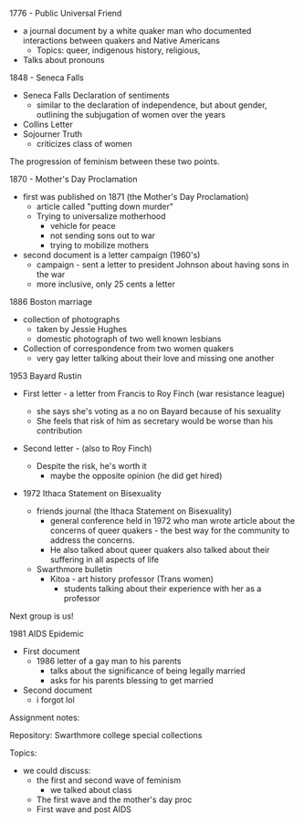 1776 - Public Universal Friend
- a journal document by a white quaker man who documented interactions between quakers and Native Americans
	- Topics: queer, indigenous history, religious,
- Talks about pronouns

1848 - Seneca Falls 
- Seneca Falls Declaration of sentiments 
	- similar to the declaration of independence, but about gender, outlining the subjugation of women over the years
- Collins Letter 
- Sojourner Truth
	- criticizes class of women

The progression of feminism between these two points. 

1870 - Mother's Day Proclamation
- first was published on 1871 (the Mother's Day Proclamation)
	- article called "putting down murder"
	- Trying to universalize motherhood
		- vehicle for peace
		- not sending sons out to war
		- trying to mobilize mothers
- second document is a letter campaign (1960's)
	- campaign - sent a letter to president Johnson about having sons in the war
	- more inclusive, only 25 cents a letter

1886 Boston marriage
- collection of photographs
	- taken by Jessie Hughes 
	- domestic photograph of two well known lesbians
- Collection of correspondence from two women quakers
	- very gay letter talking about their love and missing one another

1953 Bayard Rustin
- First letter  - a letter from Francis to Roy Finch (war resistance league) 
	- she says she's voting as a no on Bayard because of his sexuality
	- She feels that risk of him as secretary would be worse than his contribution
- Second letter - (also to Roy Finch) 
	- Despite the risk, he's worth it
		- maybe the opposite opinion (he did get hired)

- 1972 Ithaca Statement on Bisexuality
	- friends journal (the Ithaca Statement on Bisexuality)
		- general conference held in 1972 who man wrote article about the concerns of queer quakers - the best way for the community to address the concerns. 
		- He also talked about queer quakers also talked about their suffering in all aspects of life 
	- Swarthmore bulletin 
		- Kitoa - art history professor (Trans women)
			- students talking about their experience with her as a professor

Next group is us!

1981 AIDS Epidemic
- First document
	- 1986 letter of a gay man to his parents
		- talks about the significance of being legally married 
		- asks for his parents blessing to get married 
- Second document
	- i forgot lol 

Assignment notes:

Repository: Swarthmore college special collections


Topics:
- we could discuss:
	- the first and second wave of feminism
		- we talked about class
	- The first wave and the mother's day proc
	- First wave and post AIDS

